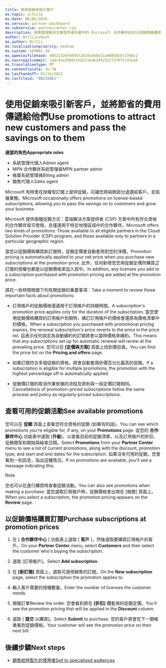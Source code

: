 ```yaml
---
title: 使用促銷來吸引客戶
ms.topic: article
ms.date: 06/05/2020
ms.service: partner-dashboard
ms.subservice: partnercenter-csp
description: 探索雲端解決方案提供者計畫中的 Microsoft 合作夥伴如何以促銷價格購買訂閱，並為其客戶節省費用。
author: BillLinzbach
ms.author: BillLi
ms.localizationpriority: medium
ms.custom: SEOMAY.20
ms.openlocfilehash: 48521424fd695f20192e69e11a980505873768c2
ms.sourcegitcommit: 1a0c83e2089cb58221bdb24525127378f5197ea8
ms.translationtype: MT
ms.contentlocale: zh-TW
ms.lasthandoff: 01/14/2021
ms.locfileid: "98215861"
---
```

# <a name="use-promotions-to-attract-new-customers-and-pass-the-savings-on-to-them"></a><span data-ttu-id="147da-103">使用促銷來吸引新客戶，並將節省的費用傳遞給他們</span><span class="sxs-lookup"><span data-stu-id="147da-103">Use promotions to attract new customers and pass the savings on to them</span></span>



<span data-ttu-id="147da-104">**適當的角色**</span><span class="sxs-lookup"><span data-stu-id="147da-104">**Appropriate roles**</span></span>

- <span data-ttu-id="147da-105">系統管理代理人</span><span class="sxs-lookup"><span data-stu-id="147da-105">Admin agent</span></span>
- <span data-ttu-id="147da-106">MPN 合作夥伴系統管理員</span><span class="sxs-lookup"><span data-stu-id="147da-106">MPN partner admin</span></span>
- <span data-ttu-id="147da-107">帳單系統管理員</span><span class="sxs-lookup"><span data-stu-id="147da-107">Billing admin</span></span>
- <span data-ttu-id="147da-108">銷售代理人</span><span class="sxs-lookup"><span data-stu-id="147da-108">Sales agent</span></span>


<span data-ttu-id="147da-109">Microsoft 有時會在授權型訂閱上提供促銷，可讓您將結餘部分退還給客戶，並拓展業務。</span><span class="sxs-lookup"><span data-stu-id="147da-109">Microsoft occasionally offers promotions on license-based subscriptions, allowing you to pass the savings on to customers and grow your business.</span></span> 

<span data-ttu-id="147da-110">Microsoft 提供兩種促銷方式：雲端解決方案提供者 (CSP) 方案中所有符合資格的合作夥伴皆可使用，且僅適用于特定地理區域中的合作夥伴。</span><span class="sxs-lookup"><span data-stu-id="147da-110">Microsoft offers two kinds of promotions: Those available to all eligible partners in the Cloud Solution Provider (CSP) program, and those available only to partners in a particular geographic region.</span></span>

<span data-ttu-id="147da-111">當您以促銷價格購買新訂閱時，促銷定價會自動套用到您的淨價。</span><span class="sxs-lookup"><span data-stu-id="147da-111">Promotion pricing is automatically applied to your net price when you purchase new subscriptions at the promotion price.</span></span> <span data-ttu-id="147da-112">此外，任何新增至您用促銷定價所購買之訂閱的授權也都是以促銷價格來加入其中。</span><span class="sxs-lookup"><span data-stu-id="147da-112">In addition, any licenses you add to a subscription purchased with promotion pricing are added at the promotion price.</span></span> 

<span data-ttu-id="147da-113">請花一些時間檢閱下列有關促銷的重要事項：</span><span class="sxs-lookup"><span data-stu-id="147da-113">Take a moment to review these important facts about promotions:</span></span>

- <span data-ttu-id="147da-114">訂用帳戶的促銷價格僅適用于訂用帳戶的持續時間。</span><span class="sxs-lookup"><span data-stu-id="147da-114">A subscription's promotion price applies only for the duration of the subscription.</span></span> <span data-ttu-id="147da-115">當您使用促銷價格購買的訂用帳戶到期時，續訂訂用帳戶的價格會還原為價格清單中的價格。</span><span class="sxs-lookup"><span data-stu-id="147da-115">When a subscription you purchased with promotional pricing expires, the renewal subscription's price reverts to the price in the price list.</span></span> <span data-ttu-id="147da-116">這表示任何設定為自動續約的訂閱將會以當時價格來續約。</span><span class="sxs-lookup"><span data-stu-id="147da-116">This means that any subscriptions set up for automatic renewal will renew at the prevailing price.</span></span> <span data-ttu-id="147da-117">您可以在 **\[定價與方案\]** 頁面上找到價目表。</span><span class="sxs-lookup"><span data-stu-id="147da-117">You can find the price list on the **Pricing and offers** page.</span></span>

- <span data-ttu-id="147da-118">如果訂閱符合多個促銷的資格，將會自動套用折價百分比最高的促銷。</span><span class="sxs-lookup"><span data-stu-id="147da-118">If a subscription is eligible for multiple promotions, the promotion with the highest percentage off is automatically applied.</span></span>

- <span data-ttu-id="147da-119">促銷價訂閱的取消作業依循的流程及原則與一般定價訂閱相同。</span><span class="sxs-lookup"><span data-stu-id="147da-119">Cancellations of promotion-priced subscriptions follow the same process and policy as regularly-priced subscriptions.</span></span>

## <a name="see-available-promotions"></a><span data-ttu-id="147da-120">查看可用的促銷活動</span><span class="sxs-lookup"><span data-stu-id="147da-120">See available promotions</span></span>

<span data-ttu-id="147da-121">您可以在 **促銷** 頁面上查看您符合資格的促銷 (如果有的話)。</span><span class="sxs-lookup"><span data-stu-id="147da-121">You can see which promotions you're eligible for, if any, on your **Promotions** page.</span></span> <span data-ttu-id="147da-122">從您的 **合作夥伴中心** 功能表中選取 [**升級**]，以查看目前的促銷清單，以及訂用帳戶的折扣、促銷類型和開始與結束日期。</span><span class="sxs-lookup"><span data-stu-id="147da-122">Select **Promotions** from your **Partner Center** menu to see a list of current promotions, along with the discount, promotion type, and start and end dates for the subscription.</span></span> <span data-ttu-id="147da-123">如果沒有可用的促銷，您會看到一則訊息，指出這種情況。</span><span class="sxs-lookup"><span data-stu-id="147da-123">If no promotions are available, you'll see a message indicating this.</span></span> 

> [!NOTE]  
> <span data-ttu-id="147da-124">您也可以在進行購買時查看促銷活動。</span><span class="sxs-lookup"><span data-stu-id="147da-124">You can also see promotions when making a purchase.</span></span> <span data-ttu-id="147da-125">當您選取訂用帳戶時，促銷價格會出現在 [檢閱] 頁面上。</span><span class="sxs-lookup"><span data-stu-id="147da-125">When you select a subscription, the promotion pricing appears on the **Review** page.</span></span>

## <a name="purchase-subscriptions-at-promotion-prices"></a><span data-ttu-id="147da-126">以促銷價格購買訂閱</span><span class="sxs-lookup"><span data-stu-id="147da-126">Purchase subscriptions at promotion prices</span></span>

1. <span data-ttu-id="147da-127">在 [ **合作夥伴中心** ] 功能表上選取 [ **客戶** ]，然後選取要購買訂用帳戶的客戶。</span><span class="sxs-lookup"><span data-stu-id="147da-127">On your **Partner Center** menu, select **Customers** and then select the customer who's buying the subscription.</span></span> 

2. <span data-ttu-id="147da-128">選取 [訂用帳戶]。</span><span class="sxs-lookup"><span data-stu-id="147da-128">Select **Add subscription**.</span></span>

3. <span data-ttu-id="147da-129">在 **\[新訂閱\]** 頁面上，選取可適用銷售的訂閱。</span><span class="sxs-lookup"><span data-stu-id="147da-129">On the **New subscription** page, select the subscription the promotion applies to.</span></span>

4. <span data-ttu-id="147da-130">輸入客戶需要的授權數量。</span><span class="sxs-lookup"><span data-stu-id="147da-130">Enter the number of licenses the customer needs.</span></span> 

5. <span data-ttu-id="147da-131">檢閱訂單</span><span class="sxs-lookup"><span data-stu-id="147da-131">Review the order.</span></span> <span data-ttu-id="147da-132">您會看到將在 **\[折扣\]** 欄套用的促銷定價。</span><span class="sxs-lookup"><span data-stu-id="147da-132">You'll see the promotion pricing that will be applied in the **Discount** column.</span></span>  

6. <span data-ttu-id="147da-133">選取 [ **提交** 以購買]。</span><span class="sxs-lookup"><span data-stu-id="147da-133">Select **Submit** to purchase.</span></span> <span data-ttu-id="147da-134">您的客戶將會在下一期帳單看到促銷價格。</span><span class="sxs-lookup"><span data-stu-id="147da-134">Your customer will see the promotion price on their next bill.</span></span>  


## <a name="next-steps"></a><span data-ttu-id="147da-135">後續步驟</span><span class="sxs-lookup"><span data-stu-id="147da-135">Next steps</span></span>

- [<span data-ttu-id="147da-136">銷售給特製化的使用者</span><span class="sxs-lookup"><span data-stu-id="147da-136">Sell to specialized audiences</span></span>](sell-to-education-customers.md)